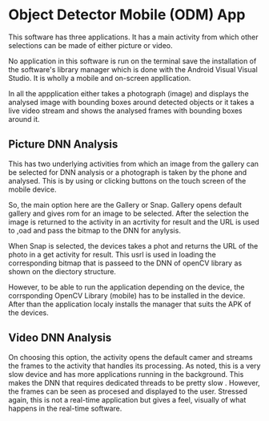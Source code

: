 
# Object Detector Mobile (ODM) App

This software has three applications. It has a main activity from which other selections can be made of either picture or video.

No application in this software is run on the terminal save the installation of the software's library manager which is done with the Android Visual Visual Studio. It is wholly a mobile and on-screen appllication.

In all the appplication either takes a photograph (image) and displays the analysed image with bounding boxes around detected objects or it takes a live video stream and shows the analysed frames with bounding boxes around it.

## Picture DNN Analysis

This has two underlying activities from which an image from the gallery can be selected for DNN analysis or a photograph is taken by the phone and analysed. This is by using or clicking buttons on the touch screen of the mobile device.

So, the main option here are the Gallery or Snap. Gallery opens default gallery and gives rom for an image to be selected. After the selection the image is returned to the activity in an acrtivity for result and the URL is used to ,oad and pass the bitmap to the DNN for anylysis. 

When Snap is selected, the devices takes a phot and returns the URL of the photo in a get activity for result. This usrl is  used in loading the corresponding bitmap that is passeed to the DNN of openCV library as shown on the diectory structure.

However, to be able to run the application depending on the device, the corrsponding OpenCV Library (mobile) has to be installed in the device. After than the application localy installs the manager that suits the APK of the devices.

## Video DNN Analysis

On choosing this option, the activity opens the default camer and streams the frames to the activity that handles its processing. As noted, this is a very slow device and has more applications running in the background. This makes the DNN that requires dedicated threads to be pretty slow . However, the frames can be seen as procesed and displayed to the user. Stressed again, this is not a real-time application but gives a feel, visually of what happens in the real-time software.
